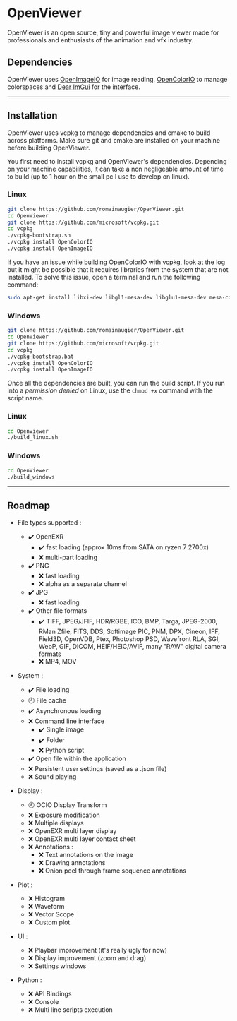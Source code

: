 # OpenViewer
OpenViewer is an open source, tiny and powerful image viewer made for professionals and enthusiasts of the animation and vfx industry.

## Dependencies

OpenViewer uses [OpenImageIO](https://github.com/OpenImageIO/oiio) for image reading, [OpenColorIO](https://github.com/AcademySoftwareFoundation/OpenColorIO) to manage colorspaces and [Dear ImGui](https://github.com/ocornut/imgui) for the interface.

---
## Installation

OpenViewer uses vcpkg to manage dependencies and cmake to build across platforms. Make sure git and cmake are installed on your machine before building OpenViewer.

You first need to install vcpkg and OpenViewer's dependencies. Depending on your machine capabilities, it can take a non negligeable amount of time to build (up to 1 hour on the small pc I use to develop on linux).

### Linux
```bash
git clone https://github.com/romainaugier/OpenViewer.git
cd OpenViewer
git clone https://github.com/microsoft/vcpkg.git
cd vcpkg
./vcpkg-bootstrap.sh
./vcpkg install OpenColorIO
./vcpkg install OpenImageIO
```

If you have an issue while building OpenColorIO with vcpkg, look at the log but it might be possible that it requires libraries from the system that are not installed. To solve this issue, open a terminal and run the following command:
```bash
sudo apt-get install libxi-dev libgl1-mesa-dev libglu1-mesa-dev mesa-common-dev libxrandr-dev libxxf86vm-dev
```

### Windows
```bash
git clone https://github.com/romainaugier/OpenViewer.git
cd OpenViewer
git clone https://github.com/microsoft/vcpkg.git
cd vcpkg
./vcpkg-bootstrap.bat
./vcpkg install OpenColorIO
./vcpkg install OpenImageIO
```


Once all the dependencies are built, you can run the build script. If you run into a *permission denied* on Linux, use the ```chmod +x``` command with the script name.

### Linux
```bash
cd Openviewer
./build_linux.sh
```

### Windows
```bash
cd OpenViewer
./build_windows
```

---
## Roadmap

- File types supported :
  - :heavy_check_mark: OpenEXR
    - :heavy_check_mark: fast loading (approx 10ms from SATA on ryzen 7 2700x) 
    - :x: multi-part loading
  - :heavy_check_mark: PNG
    - :x: fast loading
    - :x: alpha as a separate channel
  - :heavy_check_mark: JPG
    - :x: fast loading
  - :heavy_check_mark: Other file formats
    - :heavy_check_mark: TIFF, JPEG/JFIF, HDR/RGBE, ICO, BMP, Targa, JPEG-2000, RMan Zfile, FITS, DDS, Softimage PIC, PNM, DPX, Cineon, IFF, Field3D, OpenVDB, Ptex, Photoshop PSD, Wavefront RLA, SGI, WebP, GIF, DICOM, HEIF/HEIC/AVIF, many "RAW" digital camera formats
    - :x: MP4, MOV

- System :
  - :heavy_check_mark: File loading
  - :clock9: File cache
  - :heavy_check_mark: Asynchronous loading
  - :x: Command line interface
    - :heavy_check_mark: Single image
    - :heavy_check_mark: Folder
    - :x: Python script
  - :heavy_check_mark: Open file within the application
  - :x: Persistent user settings (saved as a .json file)
  - :x: Sound playing

- Display :
  - :clock9: OCIO Display Transform
  - :x: Exposure modification
  - :x: Multiple displays
  - :x: OpenEXR multi layer display
  - :x: OpenEXR multi layer contact sheet
  - :x: Annotations : 
    - :x: Text annotations on the image
    - :x: Drawing annotations
    - :x: Onion peel through frame sequence annotations

- Plot :
  - :x: Histogram
  - :x: Waveform
  - :x: Vector Scope
  - :x: Custom plot

- UI :
  - :x: Playbar improvement (it's really ugly for now)
  - :x: Display improvement (zoom and drag)
  - :x: Settings windows

- Python :
  - :x: API Bindings
  - :x: Console 
  - :x: Multi line scripts execution